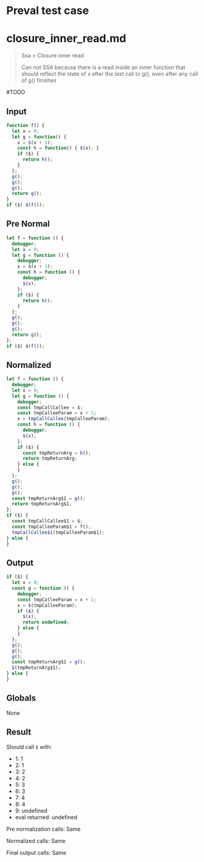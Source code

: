 # Preval test case

# closure_inner_read.md

> Ssa > Closure inner read
>
> Can not SSA because there is a read inside an inner function that should reflect the state of x after the _last_ call to g(), even after any call of g() finishes

#TODO

## Input

`````js filename=intro
function f() {
  let x = 0;
  let g = function() {
    x = $(x + 1);
    const h = function() { $(x); }
    if ($) {
      return h();
    }
  };
  g();
  g();
  g();
  return g();
}
if ($) $(f());
`````

## Pre Normal

`````js filename=intro
let f = function () {
  debugger;
  let x = 0;
  let g = function () {
    debugger;
    x = $(x + 1);
    const h = function () {
      debugger;
      $(x);
    };
    if ($) {
      return h();
    }
  };
  g();
  g();
  g();
  return g();
};
if ($) $(f());
`````

## Normalized

`````js filename=intro
let f = function () {
  debugger;
  let x = 0;
  let g = function () {
    debugger;
    const tmpCallCallee = $;
    const tmpCalleeParam = x + 1;
    x = tmpCallCallee(tmpCalleeParam);
    const h = function () {
      debugger;
      $(x);
    };
    if ($) {
      const tmpReturnArg = h();
      return tmpReturnArg;
    } else {
    }
  };
  g();
  g();
  g();
  const tmpReturnArg$1 = g();
  return tmpReturnArg$1;
};
if ($) {
  const tmpCallCallee$1 = $;
  const tmpCalleeParam$1 = f();
  tmpCallCallee$1(tmpCalleeParam$1);
} else {
}
`````

## Output

`````js filename=intro
if ($) {
  let x = 0;
  const g = function () {
    debugger;
    const tmpCalleeParam = x + 1;
    x = $(tmpCalleeParam);
    if ($) {
      $(x);
      return undefined;
    } else {
    }
  };
  g();
  g();
  g();
  const tmpReturnArg$1 = g();
  $(tmpReturnArg$1);
} else {
}
`````

## Globals

None

## Result

Should call `$` with:
 - 1: 1
 - 2: 1
 - 3: 2
 - 4: 2
 - 5: 3
 - 6: 3
 - 7: 4
 - 8: 4
 - 9: undefined
 - eval returned: undefined

Pre normalization calls: Same

Normalized calls: Same

Final output calls: Same
